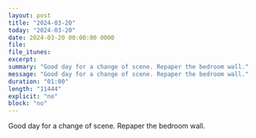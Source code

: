 ```yaml
---
layout: post
title: "2024-03-20"
today: "2024-03-20"
date: 2024-03-20 00:00:00 0000
file:
file_itunes:
excerpt:
summary: "Good day for a change of scene. Repaper the bedroom wall."
message: "Good day for a change of scene. Repaper the bedroom wall."
duration: "01:00"
length: "11444"
explicit: "no"
block: "no"
---
```

Good day for a change of scene. Repaper the bedroom wall.

